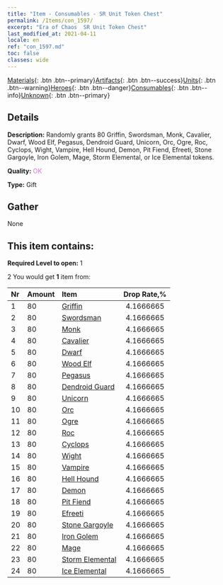 ```yaml
---
title: "Item - Consumables - SR Unit Token Chest"
permalink: /Items/con_1597/
excerpt: "Era of Chaos  SR Unit Token Chest"
last_modified_at: 2021-04-11
locale: en
ref: "con_1597.md"
toc: false
classes: wide
---
```

 [Materials](/Items/){: .btn .btn--primary}[Artifacts](/Items/Artifacts/){: .btn .btn--success}[Units](/Items/Units/){: .btn .btn--warning}[Heroes](/Items/Heroes/){: .btn .btn--danger}[Consumables](/Items/Consumables/){: .btn .btn--info}[Unknown](/Items/Unknown/){: .btn .btn--primary}

## Details
 **Description:** Randomly grants 80 Griffin, Swordsman, Monk, Cavalier, Dwarf, Wood Elf, Pegasus, Dendroid Guard, Unicorn, Orc, Ogre, Roc, Cyclops, Wight, Vampire, Hell Hound, Demon, Pit Fiend, Efreeti, Stone Gargoyle, Iron Golem, Mage, Storm Elemental, or Ice Elemental tokens.

 **Quality:** <span style="color: #DA70D6">OK</span>

 **Type:** Gift

## Gather

  None

## This item contains:

 **Required Level to open:** 1

 2 You would get **1** item  from:

  | Nr | Amount |     Item    | Drop Rate,% |
  |:---|:-------|:------------|:---------:|
  | 1 | 80 | [Griffin](/Items/unt_192/) | 4.1666665 | 
  | 2 | 80 | [Swordsman](/Items/unt_193/) | 4.1666665 | 
  | 3 | 80 | [Monk](/Items/unt_194/) | 4.1666665 | 
  | 4 | 80 | [Cavalier ](/Items/unt_195/) | 4.1666665 | 
  | 5 | 80 | [Dwarf](/Items/unt_200/) | 4.1666665 | 
  | 6 | 80 | [Wood Elf](/Items/unt_201/) | 4.1666665 | 
  | 7 | 80 | [Pegasus](/Items/unt_202/) | 4.1666665 | 
  | 8 | 80 | [Dendroid Guard](/Items/unt_203/) | 4.1666665 | 
  | 9 | 80 | [Unicorn](/Items/unt_204/) | 4.1666665 | 
  | 10 | 80 | [Orc](/Items/unt_219/) | 4.1666665 | 
  | 11 | 80 | [Ogre](/Items/unt_220/) | 4.1666665 | 
  | 12 | 80 | [Roc](/Items/unt_221/) | 4.1666665 | 
  | 13 | 80 | [Cyclops](/Items/unt_222/) | 4.1666665 | 
  | 14 | 80 | [Wight](/Items/unt_210/) | 4.1666665 | 
  | 15 | 80 | [Vampire](/Items/unt_211/) | 4.1666665 | 
  | 16 | 80 | [Hell Hound](/Items/unt_228/) | 4.1666665 | 
  | 17 | 80 | [Demon](/Items/unt_229/) | 4.1666665 | 
  | 18 | 80 | [Pit Fiend](/Items/unt_230/) | 4.1666665 | 
  | 19 | 80 | [Efreeti](/Items/unt_231/) | 4.1666665 | 
  | 20 | 80 | [Stone Gargoyle](/Items/unt_236/) | 4.1666665 | 
  | 21 | 80 | [Iron Golem](/Items/unt_237/) | 4.1666665 | 
  | 22 | 80 | [Mage](/Items/unt_238/) | 4.1666665 | 
  | 23 | 80 | [Storm Elemental](/Items/unt_263/) | 4.1666665 | 
  | 24 | 80 | [Ice Elemental](/Items/unt_264/) | 4.1666665 | 
